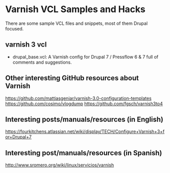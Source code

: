 Varnish VCL Samples and Hacks
=============================

There are some sample VCL files and snippets, most of them Drupal focused.

varnish 3 vcl
-------------

* drupal_base.vcl: A Varnish config for Drupal 7 / Pressflow 6 & 7 full of comments and suggestions.

Other interesting GitHub resources about Varnish
------------------------------------------------
https://github.com/mattiasgeniar/varnish-3.0-configuration-templates
https://github.com/cosimo/vlogdump
https://github.com/fgsch/varnish3to4

Interesting posts/manuals/resources (in English)
------------------------------------------------
https://fourkitchens.atlassian.net/wiki/display/TECH/Configure+Varnish+3+for+Drupal+7

Interesting post/manuals/resources (in Spanish)
-----------------------------------------------
http://www.sromero.org/wiki/linux/servicios/varnish


